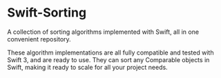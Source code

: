 # Swift-Sorting
A collection of sorting algorithms implemented with Swift, all in one convenient repository.

These algorithm implementations are all fully compatible and tested with Swift 3, and are ready to use. They can sort any Comparable objects in Swift, making it ready to scale for all your project needs.
